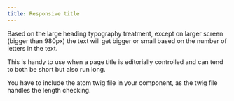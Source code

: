 ```yaml
---
title: Responsive title
---
```

Based on the large heading typography treatment, except on larger screen (bigger than 980px) the text will get bigger or small based on the number of letters in the text.

This is handy to use when a page title is editorially controlled and can tend to both be short but also run long. 

You have to include the atom twig file in your component, as the twig file handles the length checking.